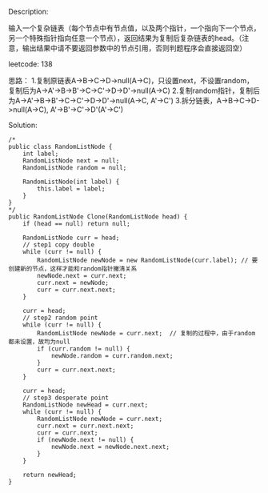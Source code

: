 Description:

输入一个复杂链表（每个节点中有节点值，以及两个指针，一个指向下一个节点，另一个特殊指针指向任意一个节点），返回结果为复制后复杂链表的head。（注意，输出结果中请不要返回参数中的节点引用，否则判题程序会直接返回空）

leetcode: 138

思路：
1.复制原链表A->B->C->D->null(A->C)，只设置next，不设置random，复制后为A->A'->B->B'->C->C'->D->D'->null(A->C)
2.复制random指针，复制后为A->A'->B->B'->C->C'->D->D'->null(A->C, A'->C')
3.拆分链表，A->B->C->D->null(A->C), A'->B'->C'->D'(A'->C')

Solution:

```
/*
public class RandomListNode {
    int label;
    RandomListNode next = null;
    RandomListNode random = null;

    RandomListNode(int label) {
        this.label = label;
    }
}
*/
public RandomListNode Clone(RandomListNode head) {
    if (head == null) return null;

    RandomListNode curr = head;
    // step1 copy double 
    while (curr != null) {
        RandomListNode newNode = new RandomListNode(curr.label); // 要创建新的节点，这样才能和random指针撇清关系
        newNode.next = curr.next;
        curr.next = newNode;
        curr = curr.next.next;
    }

    curr = head;
    // step2 random point
    while (curr != null) {
        RandomListNode newNode = curr.next;  // 复制的过程中，由于random都未设置，故均为null
        if (curr.random != null) { 
            newNode.random = curr.random.next;
        }
        curr = curr.next.next;
    }

    curr = head;
    // step3 desperate point
    RandomListNode newHead = curr.next;
    while (curr != null) {
        RandomListNode newNode = curr.next;
        curr.next = curr.next.next;
        curr = curr.next;
        if (newNode.next != null) {
            newNode.next = newNode.next.next;
        }
    }

    return newHead;
}
```